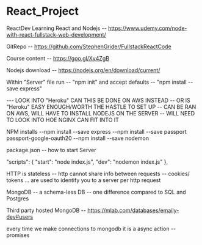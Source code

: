 # React_Project

ReactDev
Learning React and Nodejs -- https://www.udemy.com/node-with-react-fullstack-web-development/

GitRepo -- https://github.com/StephenGrider/FullstackReactCode

Course content -- https://goo.gl/Xv4ZgB

Nodejs download -- https://nodejs.org/en/download/current/

Within "Server" file run -- "npm init" and accept defaults -- "npm install --save express"

--- LOOK INTO "Heroku" CAN THIS BE DONE ON AWS INSTEAD -- OR IS "Heroku" EASY ENOUGH/WORTH THE HASTLE TO SET UP
-- CAN BE RAN ON AWS, WILL HAVE TO INSTALL NODEJS ON THE SERVER -- WILL NEED TO LOOK INTO HOE NGINX CAN FIT INTO IT

NPM installs
--npm install --save express
--npm install --save passport passport-google-oauth20
--npm install --save nodemon

package.json -- how to start Server

"scripts": {
"start": "node index.js",
"dev": "nodemon index.js"
},

HTTP is stateless
-- http cannot share info between requests
-- cookies/ tokens ... are used to identify you to a server per http request

MongoDB
-- a schema-less DB -- one difference compared to SQL and Postgres

Third party hosted MongoDB
-- https://mlab.com/databases/emaily-dev#users

every time we make connections to mongodb it is a async action -- promises
